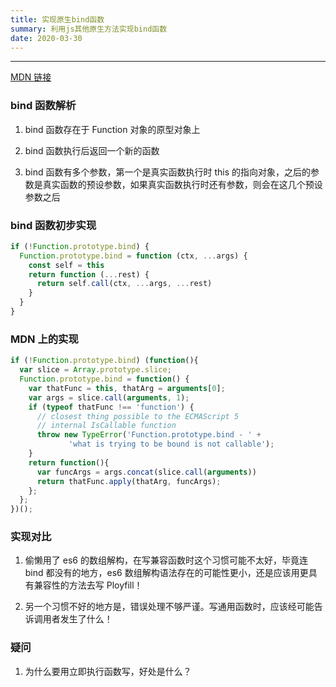 ```yaml
---
title: 实现原生bind函数
summary: 利用js其他原生方法实现bind函数
date: 2020-03-30
---
```


----------------------------

[MDN 链接](https://developer.mozilla.org/zh-CN/docs/Web/JavaScript/Reference/Global_Objects/Function/bind)

### bind 函数解析

1. bind 函数存在于 Function 对象的原型对象上

2. bind 函数执行后返回一个新的函数

3. bind 函数有多个参数，第一个是真实函数执行时 this 的指向对象，之后的参数是真实函数的预设参数，如果真实函数执行时还有参数，则会在这几个预设参数之后

### bind 函数初步实现

```js
if (!Function.prototype.bind) {
  Function.prototype.bind = function (ctx, ...args) {
    const self = this
    return function (...rest) {
      return self.call(ctx, ...args, ...rest)
    }
  }
}
```

### MDN 上的实现

```js
if (!Function.prototype.bind) (function(){
  var slice = Array.prototype.slice;
  Function.prototype.bind = function() {
    var thatFunc = this, thatArg = arguments[0];
    var args = slice.call(arguments, 1);
    if (typeof thatFunc !== 'function') {
      // closest thing possible to the ECMAScript 5
      // internal IsCallable function
      throw new TypeError('Function.prototype.bind - ' +
             'what is trying to be bound is not callable');
    }
    return function(){
      var funcArgs = args.concat(slice.call(arguments))
      return thatFunc.apply(thatArg, funcArgs);
    };
  };
})();
```

### 实现对比

1. 偷懒用了 es6 的数组解构，在写兼容函数时这个习惯可能不太好，毕竟连 bind 都没有的地方，es6 数组解构语法存在的可能性更小，还是应该用更具有兼容性的方法去写  Ployfill！

2. 另一个习惯不好的地方是，错误处理不够严谨。写通用函数时，应该经可能告诉调用者发生了什么！

### 疑问

1. 为什么要用立即执行函数写，好处是什么？
